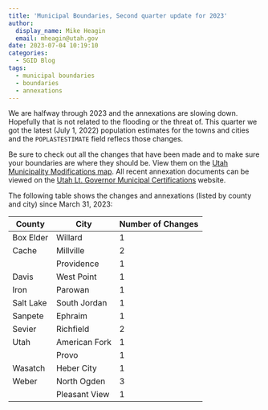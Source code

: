 ```yaml
---
title: 'Municipal Boundaries, Second quarter update for 2023'
author:
  display_name: Mike Heagin
  email: mheagin@utah.gov
date: 2023-07-04 10:19:10
categories:
  - SGID Blog
tags:
  - municipal boundaries
  - boundaries
  - annexations
---
```


We are halfway through 2023 and the annexations are slowing down. Hopefully that is not related to the flooding or the threat of. This quarter we got the latest (July 1, 2022) population estimates for the towns and cities and the `POPLASTESTIMATE` field reflecs those changes.

Be sure to check out all the changes that have been made and to make sure your boundaries are where they should be. View them on the [Utah Municipality Modifications map](https://www.arcgis.com/home/webmap/viewer.html?webmap=c5ab7e0fcd514f1a9db6b8dad55bba63). All recent annexation documents can be viewed on the [Utah Lt. Governor Municipal Certifications](https://demosite.utah.gov/gov-entity/boundary-certifications-by-year/) website.

The following table shows the changes and annexations (listed by county and city) since March 31, 2023:

| County    | City          | Number of Changes |
|-----------|---------------|-------------------|
| Box Elder | Willard       | 1                 |
| Cache     | Millville     | 2                 |
|           | Providence    | 1                 |
| Davis     | West Point    | 1                 |
| Iron      | Parowan       | 1                 |
| Salt Lake | South Jordan  | 1                 |
| Sanpete   | Ephraim       | 1                 |
| Sevier    | Richfield     | 2                 |
| Utah      | American Fork | 1                 |
|           | Provo         | 1                 |
| Wasatch   | Heber City    | 1                 |
| Weber     | North Ogden   | 3                 |
|           | Pleasant View | 1                 |
